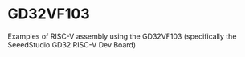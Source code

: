 # GD32VF103
Examples of RISC-V assembly using the GD32VF103 (specifically the SeeedStudio GD32 RISC-V Dev Board)
